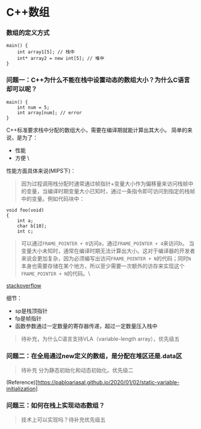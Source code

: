 # C++数组

### 数组的定义方式

```
main() {
    int array1[5]; // 栈中
    int* array2 = new int[5]; // 堆中
}
```
### 问题一：C++为什么不能在栈中设置动态的数组大小？为什么C语言却可以呢？
```
main() {
    int num = 5;
    int array[num]; // error
}
```
C++标准要求栈中分配的数组大小，需要在编译期就能计算出其大小。
简单的来说，是为了：
- 性能
- 方便 \

性能方面具体来说(MIPS下)：
> 因为过程调用栈分配时通常通过帧指针+变量大小作为偏移量来访问栈帧中的变量，当编译时期变量大小已知时，通过一条指令即可访问到指定的栈帧中的变量。例如代码块中：
```
void foo(void)
{
    int a;
    char b[10];
    int c;
```
> 可以通过``FRAME_POINTER + 0``访问a，通过``FRAME_POINTER + 4``来访问b。
> 当变量大小未知时，通常在编译时期无法计算出大小。这对于编译器的开发者来说会更加复杂，因为必须编写出访问``FRAME_POINTER + N``的代码；同时``N``本身也需要存储在某个地方，所以至少需要一次额外的访存来实现这个``FRAME_POINTER + N``的代码。\

[stackoverflow](https://stackoverflow.com/questions/4341570/why-does-a-c-c-compiler-need-know-the-size-of-an-array-at-compile-time)

细节：
- sp是栈顶指针
- fp是帧指针
- 函数参数通过一定数量的寄存器传递，超过一定数量压入栈中

> 待补充，为什么C语言支持VLA（variable-length array），优先级五

### 问题二：在全局通过new定义的数组，是分配在堆区还是.data区

> 待补充
> 分为静态初始化和动态初始化。优先级二

(Reference)[https://pabloariasal.github.io/2020/01/02/static-variable-initialization]

### 问题三：如何在栈上实现动态数组？

> 技术上可以实现吗？待补充优先级五
